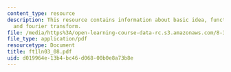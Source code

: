 ```yaml
---
content_type: resource
description: This resource contains information about basic idea, functions as distributions
  and fourier transform.
file: /media/https%3A/open-learning-course-data-rc.s3.amazonaws.com/8-323-relativistic-quantum-field-theory-i-spring-2008/d019964e13b4bc46d06800b0e8a73b8e_ft1ln03_08.pdf
file_type: application/pdf
resourcetype: Document
title: ft1ln03_08.pdf
uid: d019964e-13b4-bc46-d068-00b0e8a73b8e
---
```

